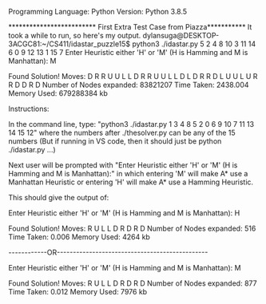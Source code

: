 Programming Language: 
Python Version: Python 3.8.5



************************* First Extra Test Case from Piazza***********
It took a while to run, so here's my output. 
dylansuga@DESKTOP-3ACGC81:~/CS411/idastar_puzzle15$ python3 ./idastar.py 5 2 4 8 10 3 11 14 6 0 9 12 13 1 15 7
Enter Heuristic either 'H' or 'M' (H is Hamming and M is Manhattan): M


Found Solution!
Moves: D R R U U L L D R R U U L L D L D R R D L U U L U R R D D R D
Number of Nodes expanded: 83821207
Time Taken: 2438.004
Memory Used: 679288384 kb




Instructions:

In the command line, type: "python3 ./idastar.py 1 3 4 8 5 2 0 6 9 10 7 11 13 14 15 12" where the numbers after ./thesolver.py can be any of the 15 numbers
(But if running in VS code, then it should just be python ./idastar.py ...)

Next user will be prompted with "Enter Heuristic either 'H' or 'M' (H is Hamming and M is Manhattan):" in which entering 'M' will make A* use a Manhattan Heuristic or entering 'H' will make A* use a Hamming Heuristic.

This should give the output of:

Enter Heuristic either 'H' or 'M' (H is Hamming and M is Manhattan): H


Found Solution!
Moves: R U L L D R D R D
Number of Nodes expanded: 516
Time Taken: 0.006
Memory Used: 4264 kb

  ------------OR-----------------------------------------------

Enter Heuristic either 'H' or 'M' (H is Hamming and M is Manhattan): M


Found Solution!
Moves: R U L L D R D R D
Number of Nodes expanded: 877
Time Taken: 0.012
Memory Used: 7976 kb

